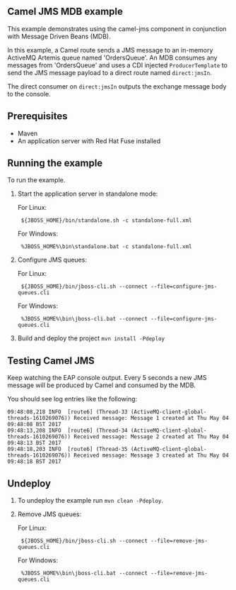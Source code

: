 Camel JMS MDB example
---------------------

This example demonstrates using the camel-jms component in conjunction with Message Driven Beans (MDB).

In this example, a Camel route sends a JMS message to an in-memory ActiveMQ Artemis queue named 'OrdersQueue'. An MDB consumes any messages from 'OrdersQueue' and uses a CDI injected `ProducerTemplate` to send the JMS message payload to a direct route named `direct:jmsIn`.

The direct consumer on `direct:jmsIn` outputs the exchange message body to the console.

Prerequisites
-------------

* Maven
* An application server with Red Hat Fuse installed

Running the example
-------------------

To run the example.

1. Start the application server in standalone mode:

    For Linux:

        ${JBOSS_HOME}/bin/standalone.sh -c standalone-full.xml

    For Windows:

        %JBOSS_HOME%\bin\standalone.bat -c standalone-full.xml

2. Configure JMS queues:

    For Linux:

        ${JBOSS_HOME}/bin/jboss-cli.sh --connect --file=configure-jms-queues.cli

    For Windows:

        %JBOSS_HOME%\bin\jboss-cli.bat --connect --file=configure-jms-queues.cli

3. Build and deploy the project `mvn install -Pdeploy`

Testing Camel JMS
-----------------

Keep watching the EAP console output. Every 5 seconds a new JMS message will be produced by Camel and consumed by the MDB.

You should see log entries like the following:

    09:48:08,218 INFO  [route6] (Thread-33 (ActiveMQ-client-global-threads-1610269076)) Received message: Message 1 created at Thu May 04 09:48:08 BST 2017
    09:48:13,208 INFO  [route6] (Thread-34 (ActiveMQ-client-global-threads-1610269076)) Received message: Message 2 created at Thu May 04 09:48:13 BST 2017
    09:48:18,203 INFO  [route6] (Thread-35 (ActiveMQ-client-global-threads-1610269076)) Received message: Message 3 created at Thu May 04 09:48:18 BST 2017

Undeploy
--------

1. To undeploy the example run `mvn clean -Pdeploy`.

2. Remove JMS queues:

    For Linux:

        ${JBOSS_HOME}/bin/jboss-cli.sh --connect --file=remove-jms-queues.cli

    For Windows:

        %JBOSS_HOME%\bin\jboss-cli.bat --connect --file=remove-jms-queues.cli
